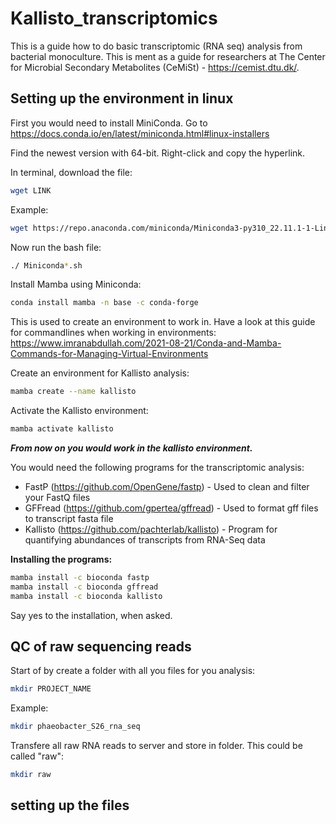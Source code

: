 # Kallisto_transcriptomics
This is a guide how to do basic transcriptomic (RNA seq) analysis from bacterial monoculture. This is ment as a guide for researchers at The Center for Microbial Secondary Metabolites (CeMiSt) - https://cemist.dtu.dk/.   

## Setting up the environment in linux

First you would need to install MiniConda. 
Go to https://docs.conda.io/en/latest/miniconda.html#linux-installers 

Find the newest version with 64-bit. Right-click and copy the hyperlink.

In terminal, download the file: 
```bash
wget LINK
```
Example: 
```bash
wget https://repo.anaconda.com/miniconda/Miniconda3-py310_22.11.1-1-Linux-x86_64.sh
```

Now run the bash file: 

```bash
./ Miniconda*.sh
```

Install Mamba using Miniconda:
```bash
conda install mamba -n base -c conda-forge
```
This is used to create an environment to work in. Have a look at this guide for commandlines when working in environments: 
https://www.imranabdullah.com/2021-08-21/Conda-and-Mamba-Commands-for-Managing-Virtual-Environments 

Create an environment for Kallisto analysis:
```bash
mamba create --name kallisto
```
Activate the Kallisto environment: 
```bash
mamba activate kallisto 
```
***From now on you would work in the kallisto environment.***

You would need the following programs for the transcriptomic analysis: 
- FastP (https://github.com/OpenGene/fastp) - Used to clean and filter your FastQ files 
- GFFread (https://github.com/gpertea/gffread) - Used to format gff files to transcript fasta file
- Kallisto (https://github.com/pachterlab/kallisto) - Program for quantifying abundances of transcripts from RNA-Seq data 

**Installing the programs:** 
```bash
mamba install -c bioconda fastp
mamba install -c bioconda gffread
mamba install -c bioconda kallisto
```
Say yes to the installation, when asked. 

## QC of raw sequencing reads
Start of by create a folder with all you files for you analysis: 
```bash
mkdir PROJECT_NAME 
```
Example: 
```bash
mkdir phaeobacter_S26_rna_seq 
```
Transfere all raw RNA reads to server and store in folder. This could be called "raw": 
```bash
mkdir raw 
```



## setting up the files
